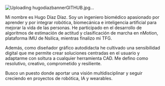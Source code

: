 ![Uploading hugodiazbannerGITHUB.jpg…]()

Mi nombre es Hugo Díaz Díaz. Soy un ingeniero biomédico apasionado por aprender y por integrar robótica, biomecánica e inteligencia artificial para mejorar la vida de las personas. He participado en el desarrollo de algoritmos de estimación de actitud y clasificación de marcha en nMotion, plataforma IMU de Nsilica, mientras finalizo mi TFG.

Además, como diseñador gráfico autodidacta he cultivado una sensibilidad digital que me permite crear soluciones centradas en el usuario y adaptarme con soltura a cualquier herramienta CAD. Me defino como resolutivo, creativo, comprometido y resiliente.

Busco un puesto donde aportar una visión multidisciplinar y seguir creciendo en proyectos de robótica, IA y wearables.
